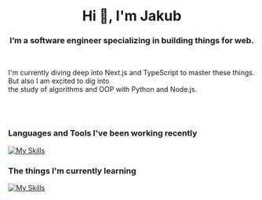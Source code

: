 <h1 align="center">Hi 👋, I'm Jakub</h1>
<h3 align="center">I’m a software engineer specializing in building things for web.</h3>
<br>
<p>I'm currently diving deep into Next.js and TypeScript to master these things. But also I am excited to dig into<br /> the study of algorithms and OOP with Python and Node.js.</p>

<br />
<br />

<h3 align="left">Languages and Tools I've been working recently</h3>

[![My Skills](https://skillicons.dev/icons?i=js,html,css,react,redux,git,figma)](https://skillicons.dev)

<h3 align="left">The things I'm currently learning</h3>

[![My Skills](https://skillicons.dev/icons?i=ts,nextjs,graphql,nodejs,express,python)](https://skillicons.dev)
